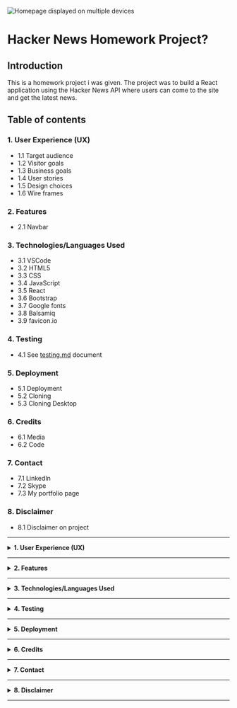 ![Homepage displayed on multiple devices]()

# **Hacker News Homework Project?**

## **Introduction**

This is a homework project i was given. The project was to build a React application using the Hacker News API where users can come to the site and get the latest news. 

## **Table of contents** 

### **1. User Experience (UX)**
  * 1.1 Target audience
  * 1.2 Visitor goals
  * 1.3 Business goals
  * 1.4 User stories
  * 1.5 Design choices
  * 1.6 Wire frames

### **2. Features**
  * 2.1 Navbar

### **3. Technologies/Languages Used**
  * 3.1 VSCode
  * 3.2 HTML5
  * 3.3 CSS
  * 3.4 JavaScript
  * 3.5 React
  * 3.6 Bootstrap
  * 3.7 Google fonts 
  * 3.8 Balsamiq
  * 3.9 favicon.io

### **4. Testing**
  * 4.1 See [testing.md](testing.md) document 

### **5. Deployment**

  * 5.1 Deployment 
  * 5.2 Cloning 
  * 5.3 Cloning Desktop

### **6. Credits**
  * 6.1 Media
  * 6.2 Code

### **7. Contact**
  * 7.1 LinkedIn
  * 7.2 Skype
  * 7.3 My portfolio page

### **8. Disclaimer**

  * 8.1 Disclaimer on project 

<hr>

<details>
<summary><strong>1. User Experience (UX)</strong></summary>
<br/>

#### **1.1 Target Audience**

* Anyone who wishes to use the site to read the latest news on the Hacker News API. 

#### **1.2 Visitor goals** 

* I want to be able to come to the site and easily read the latest news.

#### **1.3 Business goals**

* No business or monetary goals, this was a homework project i was given to complete. 

#### **1.4 User Stories**

* As a visitor to the company website i expect/want/need
 

#### **1.5 Design choices** 

* A very simple SPA (Single Page Application) powered by the Hacker News API.

#### **FONTS**

* I decided i would use the Google fonts [Open Sans](https://fonts.google.com/specimen/Open+Sans?preview.text=Whose%20paying%20the%20bill&preview.text_type=custom). Open Sans is a humanist sans serif typeface designed by Steve Matteson. Open Sans was designed with an upright stress, open forms and a neutral, yet friendly appearance. It was optimized for print, web, and mobile interfaces, and has excellent legibility characteristics in its letterforms.

![Image of how the font will look]()

#### **ICONS**

* Any icons that were used were taken from the Font Awesome website.  

#### **COLORS**

* The color palette for the project can be found below.<br>

![Image of the color pallet used for the project]()

#### **1.6 Wire Frames** 

* The wireframes for the project can be seen below. There is a wireframe for desktop, tablet and mobile.

#### **DESKTOP**
![Desktop Wireframe]()

#### **TABLET**
![Tablet Wireframe]()

#### **MOBILE**
![Image of Navbar]()

</details>

<hr>

<details>
<summary><strong>2. Features</strong></summary>
<br/>

#### **2.1 Navbar** 

* The navbar is a simple Bootstrap navbar that is responsive and will change depending on the screen size. As this is an SPA there was no need to add extra pages to the Navbar.

![Image of action buttons](assets/images/readme_images/action_buttons.png)

</details>

<hr>

<details>
<summary><strong>3. Technologies/Languages Used</strong></summary>
<br/>

3.1 [VSCode](https://code.visualstudio.com/) - Is the IDE i used for coding this project<br>
3.2 [HTML5](https://developer.mozilla.org/en-US/docs/Learn/HTML) - This is the markup language i used for this project.<br>
3.3 [CSS](https://developer.mozilla.org/en-US/docs/Learn/CSS) - I used CSS to help alter and adjust the presentation of the website to create a pleasant user experience.<br>
3.4 [JavaScript](https://developer.mozilla.org/en-US/docs/Web/JavaScript) - JavaScript was used to do the mathematics to give the user the full breakdown<br>
3.5 [React](https://reactjs.org/) - As part of the homework assignment i had to use the React library for this building of this project<br>
3.6 [Bootstrap](https://getbootstrap.com/) - Bootstrap is the most popular CSS Framework for developing responsive and mobile-first websites. Bootstrap 5 is the version i used for the development of this project.<br>
3.7 [Google fonts](https://fonts.google.com/) - Launched in 2010 Google Fonts is a library of 1,023 free licensed font families.<br>
3.8 [Balsamiq](https://balsamiq.com/)- Balsamiq Wireframes is a rapid low-fidelity UI wireframing tool that reproduces the experience of sketching on a notepad or whiteboard.<br>
3.9 [favicon.io](https://favicon.io/) - Favicon.io is the free favicon generator i used for the project
</details>

<hr>

<details>
<summary><strong>4. Testing</strong></summary>
<br>

* Testing information can be found in the [testing.md](testing.md) file
</details>
<hr>

<details>
<summary><strong>5. Deployment</strong></summary>
<br>

#### **5.1 Deployment**  

To deploy the site on Github i undertook the following steps:

1. Navigated to my profile page on Github
2. Selected this project from the repositories
3. Clicked on settings
4. Click on pages which is on the left which is in the code and automation section
5. Click where is says source and in the dropdown menu select master 
6. Click on the next dropdown menu to the right select /(root)
7. Click save

You will then receive a confirmation saying the page has been published and also be provided with the link where people can view your site.

![Image of page published confirmation]()

The link to view the live site can be found by clicking [Here]()

#### **5.2 Cloning**

You can clone the projects repository to your local computer by following the steps below:

Cloning a repository using the command line

1. On github navigate to the project repository. The link can be found here: https://github.com/smcgdub/hacker-news-homework-react
2. Click on the tab that says code 
3. From the menu select HTTPS
4. Click on the copy button to the right of the HTTPS url
5. Open the terminal in your IDE
6. Change the current working directory to the location where you want the cloned directory.
7. In terminal type `git clone` and then paste the URL you copied earlier 
8. Press Enter to create your local clone.

#### **5.3 Cloning Desktop**
You can also clone the project using Github Desktop. To do this you can do the following: 

1. On github navigate to the project repository. The link can be found here: https://github.com/smcgdub/hacker-news-homework-react
2. Click on the tab that says code 
3. Click on Download ZIP
4. Unzip the repository after it downloads to your machine and then drag the unzipped files into your IDE.

</details>

<hr>

<details>
<summary><strong>6. Credits</strong></summary> 
<br>

#### **6.1 Media** 

* 

#### **6.2 Code** 

* All of the code in the project i have written myself 

</details>
<hr>

<details>
<summary><strong>7. Contact</strong></summary>
<br>

Feel free to contact me on any of the following channels:<br>

* 7.1 [LinkedIn](https://www.linkedin.com/in/stephenmcgovern01/)<br>
* 7.2 [Skype](https://join.skype.com/invite/ndruMu7qVuKZ)
* 7.3 [My portfolio page](https://stephens-portfolio.com/)
</details>

<hr>

<details>
<summary><strong>8. Disclaimer</strong></summary>
<br>

* 8.1 There is no monetization generated from this site. It is purely for educational purposes undertaken as part of a homework project.
</details>

<hr>
